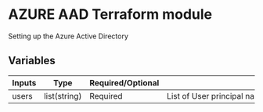 # AZURE AAD Terraform module

Setting up the Azure Active Directory

## Variables

| Inputs                   | Type         | Required/Optional | <div style="width:450px">Description</div>                                                | Default          |
|--------------------------|--------------|-------------------|-------------------------------------------------------------------------------------------|------------------|
| users                  | list(string)       | Required          | List of User principal names to be added to AAD                                             | `[]`                 |
